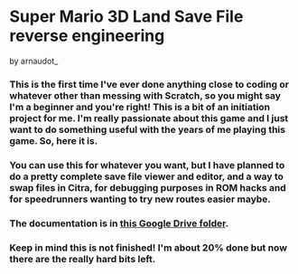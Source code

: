 # Super Mario 3D Land Save File reverse engineering
by arnaudot_
### This is the first time I've ever done anything close to coding or whatever other than messing with Scratch, so you might say I'm a beginner and you're right! This is a bit of an initiation project for me. I'm really passionate about this game and I just want to do something useful with the years of me playing this game. So, here it is.
### You can use this for whatever you want, but I have planned to do a pretty complete save file viewer and editor, and a way to swap files in Citra, for debugging purposes in ROM hacks and for speedrunners wanting to try new routes easier maybe. 
### The documentation is in [this Google Drive folder](https://drive.google.com/drive/folders/1gaW2NUbC8PNr7DPxXGCrmpRT0JqaoR6-?usp=sharing).
### Keep in mind this is not finished! I'm about 20% done but now there are the really hard bits left.
